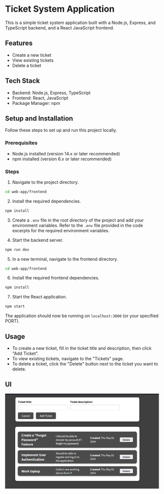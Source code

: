 # Ticket System Application

This is a simple ticket system application built with a Node.js, Express, and TypeScript backend, and a React JavaScript frontend.

## Features

- Create a new ticket
- View existing tickets
- Delete a ticket

## Tech Stack

- Backend: Node.js, Express, TypeScript
- Frontend: React, JavaScript
- Package Manager: npm

## Setup and Installation

Follow these steps to set up and run this project locally.

### Prerequisites

- Node.js installed (version 14.x or later recommended)
- npm installed (version 6.x or later recommended)

### Steps

1. Navigate to the project directory.

```bash
cd web-app/frontend
```

2. Install the required dependencies.

```bash
npm install
```

3. Create a `.env` file in the root directory of the project and add your environment variables. Refer to the `.env` file provided in the code excerpts for the required environment variables.

4. Start the backend server.

```bash
npm run dev
```

5. In a new terminal, navigate to the frontend directory.

```bash
cd web-app/frontend
```

6. Install the required frontend dependencies.

```bash
npm install
```

7. Start the React application.

```bash
npm start
```

The application should now be running on `localhost:3000` (or your specified PORT).

## Usage

- To create a new ticket, fill in the ticket title and description, then click "Add Ticket".
- To view existing tickets, navigate to the "Tickets" page.
- To delete a ticket, click the "Delete" button next to the ticket you want to delete.

## UI
![Ticket System Application](UI.png)